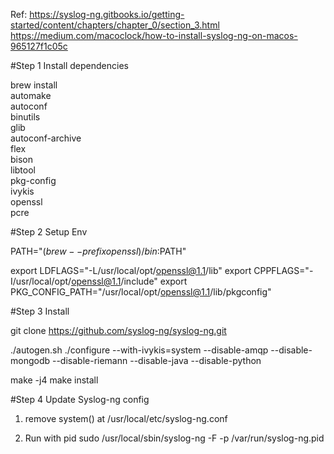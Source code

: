 Ref:
https://syslog-ng.gitbooks.io/getting-started/content/chapters/chapter_0/section_3.html
https://medium.com/macoclock/how-to-install-syslog-ng-on-macos-965127f1c05c

#Step 1
Install dependencies

brew install \
    automake \
    autoconf \
    binutils \
    glib \
    autoconf-archive \
    flex \
    bison \
    libtool \
    pkg-config \
    ivykis \
    openssl \
    pcre

#Step 2
Setup Env

PATH="$(brew --prefix openssl)/bin:$PATH"

export LDFLAGS="-L/usr/local/opt/openssl@1.1/lib"
export CPPFLAGS="-I/usr/local/opt/openssl@1.1/include"
export PKG_CONFIG_PATH="/usr/local/opt/openssl@1.1/lib/pkgconfig"

#Step 3
Install

git clone https://github.com/syslog-ng/syslog-ng.git

./autogen.sh
./configure --with-ivykis=system --disable-amqp --disable-mongodb --disable-riemann --disable-java --disable-python

make -j4
make install

#Step 4 
Update Syslog-ng config

1. remove system() at /usr/local/etc/syslog-ng.conf

2. Run with pid 
sudo /usr/local/sbin/syslog-ng -F -p /var/run/syslog-ng.pid

